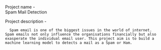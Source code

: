 Project name -  
    Spam Mail Detection


Project description - 
      
      Spam email is one of the biggest issues in the world of internet. Spam emails not only influence the organisations financially but also exasperate the individual email user. This project aim is to build a machine learning model to detects a mail as a Spam or Ham.
